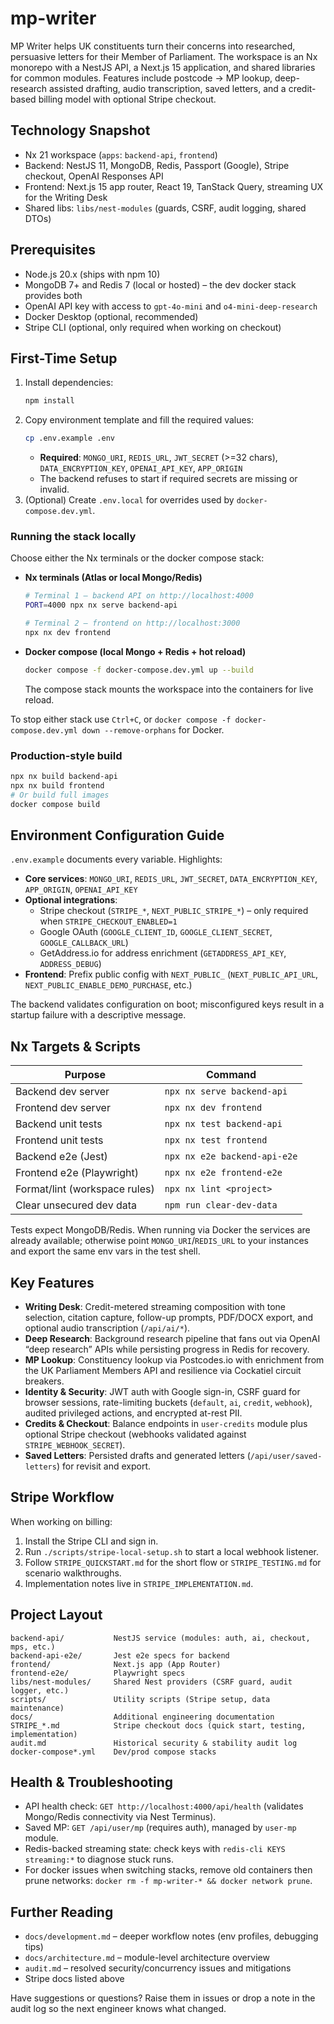 mp-writer
=========

MP Writer helps UK constituents turn their concerns into researched, persuasive letters for their Member of Parliament. The workspace is an Nx monorepo with a NestJS API, a Next.js 15 application, and shared libraries for common modules. Features include postcode → MP lookup, deep-research assisted drafting, audio transcription, saved letters, and a credit-based billing model with optional Stripe checkout.

## Technology Snapshot
- Nx 21 workspace (`apps`: `backend-api`, `frontend`)
- Backend: NestJS 11, MongoDB, Redis, Passport (Google), Stripe checkout, OpenAI Responses API
- Frontend: Next.js 15 app router, React 19, TanStack Query, streaming UX for the Writing Desk
- Shared libs: `libs/nest-modules` (guards, CSRF, audit logging, shared DTOs)

## Prerequisites
- Node.js 20.x (ships with npm 10)
- MongoDB 7+ and Redis 7 (local or hosted) – the dev docker stack provides both
- OpenAI API key with access to `gpt-4o-mini` and `o4-mini-deep-research`
- Docker Desktop (optional, recommended)
- Stripe CLI (optional, only required when working on checkout)

## First-Time Setup
1. Install dependencies:
   ```bash
   npm install
   ```
2. Copy environment template and fill the required values:
   ```bash
   cp .env.example .env
   ```
   - **Required**: `MONGO_URI`, `REDIS_URL`, `JWT_SECRET` (>=32 chars), `DATA_ENCRYPTION_KEY`, `OPENAI_API_KEY`, `APP_ORIGIN`
   - The backend refuses to start if required secrets are missing or invalid.
3. (Optional) Create `.env.local` for overrides used by `docker-compose.dev.yml`.

### Running the stack locally
Choose either the Nx terminals or the docker compose stack:

- **Nx terminals (Atlas or local Mongo/Redis)**
  ```bash
  # Terminal 1 – backend API on http://localhost:4000
  PORT=4000 npx nx serve backend-api

  # Terminal 2 – frontend on http://localhost:3000
  npx nx dev frontend
  ```

- **Docker compose (local Mongo + Redis + hot reload)**
  ```bash
  docker compose -f docker-compose.dev.yml up --build
  ```
  The compose stack mounts the workspace into the containers for live reload.

To stop either stack use `Ctrl+C`, or `docker compose -f docker-compose.dev.yml down --remove-orphans` for Docker.

### Production-style build
```bash
npx nx build backend-api
npx nx build frontend
# Or build full images
docker compose build
```

## Environment Configuration Guide
`.env.example` documents every variable. Highlights:

- **Core services**: `MONGO_URI`, `REDIS_URL`, `JWT_SECRET`, `DATA_ENCRYPTION_KEY`, `APP_ORIGIN`, `OPENAI_API_KEY`
- **Optional integrations**:
  - Stripe checkout (`STRIPE_*`, `NEXT_PUBLIC_STRIPE_*`) – only required when `STRIPE_CHECKOUT_ENABLED=1`
  - Google OAuth (`GOOGLE_CLIENT_ID`, `GOOGLE_CLIENT_SECRET`, `GOOGLE_CALLBACK_URL`)
  - GetAddress.io for address enrichment (`GETADDRESS_API_KEY`, `ADDRESS_DEBUG`)
- **Frontend**: Prefix public config with `NEXT_PUBLIC_` (`NEXT_PUBLIC_API_URL`, `NEXT_PUBLIC_ENABLE_DEMO_PURCHASE`, etc.)

The backend validates configuration on boot; misconfigured keys result in a startup failure with a descriptive message.

## Nx Targets & Scripts
| Purpose | Command |
|---------|---------|
| Backend dev server | `npx nx serve backend-api` |
| Frontend dev server | `npx nx dev frontend` |
| Backend unit tests | `npx nx test backend-api` |
| Frontend unit tests | `npx nx test frontend` |
| Backend e2e (Jest) | `npx nx e2e backend-api-e2e` |
| Frontend e2e (Playwright) | `npx nx e2e frontend-e2e` |
| Format/lint (workspace rules) | `npx nx lint <project>` |
| Clear unsecured dev data | `npm run clear-dev-data` |

Tests expect MongoDB/Redis. When running via Docker the services are already available; otherwise point `MONGO_URI`/`REDIS_URL` to your instances and export the same env vars in the test shell.

## Key Features
- **Writing Desk**: Credit-metered streaming composition with tone selection, citation capture, follow-up prompts, PDF/DOCX export, and optional audio transcription (`/api/ai/*`).
- **Deep Research**: Background research pipeline that fans out via OpenAI “deep research” APIs while persisting progress in Redis for recovery.
- **MP Lookup**: Constituency lookup via Postcodes.io with enrichment from the UK Parliament Members API and resilience via Cockatiel circuit breakers.
- **Identity & Security**: JWT auth with Google sign-in, CSRF guard for browser sessions, rate-limiting buckets (`default`, `ai`, `credit`, `webhook`), audited privileged actions, and encrypted at-rest PII.
- **Credits & Checkout**: Balance endpoints in `user-credits` module plus optional Stripe checkout (webhooks validated against `STRIPE_WEBHOOK_SECRET`).
- **Saved Letters**: Persisted drafts and generated letters (`/api/user/saved-letters`) for revisit and export.

## Stripe Workflow
When working on billing:
1. Install the Stripe CLI and sign in.
2. Run `./scripts/stripe-local-setup.sh` to start a local webhook listener.
3. Follow `STRIPE_QUICKSTART.md` for the short flow or `STRIPE_TESTING.md` for scenario walkthroughs.
4. Implementation notes live in `STRIPE_IMPLEMENTATION.md`.

## Project Layout
```
backend-api/           NestJS service (modules: auth, ai, checkout, mps, etc.)
backend-api-e2e/       Jest e2e specs for backend
frontend/              Next.js app (App Router)
frontend-e2e/          Playwright specs
libs/nest-modules/     Shared Nest providers (CSRF guard, audit logger, etc.)
scripts/               Utility scripts (Stripe setup, data maintenance)
docs/                  Additional engineering documentation
STRIPE_*.md            Stripe checkout docs (quick start, testing, implementation)
audit.md               Historical security & stability audit log
docker-compose*.yml    Dev/prod compose stacks
```

## Health & Troubleshooting
- API health check: `GET http://localhost:4000/api/health` (validates Mongo/Redis connectivity via Nest Terminus).
- Saved MP: `GET /api/user/mp` (requires auth), managed by `user-mp` module.
- Redis-backed streaming state: check keys with `redis-cli KEYS streaming:*` to diagnose stuck runs.
- For docker issues when switching stacks, remove old containers then prune networks: `docker rm -f mp-writer-* && docker network prune`.

## Further Reading
- `docs/development.md` – deeper workflow notes (env profiles, debugging tips)
- `docs/architecture.md` – module-level architecture overview
- `audit.md` – resolved security/concurrency issues and mitigations
- Stripe docs listed above

Have suggestions or questions? Raise them in issues or drop a note in the audit log so the next engineer knows what changed.
